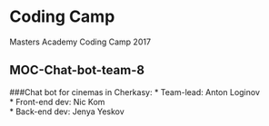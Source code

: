 # Coding Camp

Masters Academy Coding Camp 2017

## MOC-Chat-bot-team-8
###Chat bot for cinemas in Cherkasy:
    * Team-lead:        Anton Loginov  
    * Front-end dev:    Nic Kom        
    * Back-end dev:     Jenya Yeskov   
